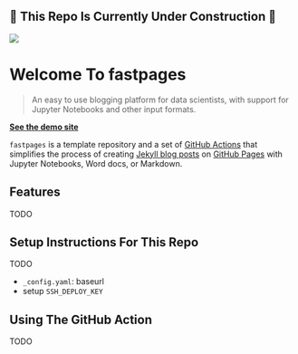 

## :construction: This Repo Is Currently Under Construction :construction:

![](https://github.com/fastai/fastpages/workflows/Notebook%20Build/badge.svg)

# Welcome To fastpages 

> An easy to use blogging platform for data scientists, with support for Jupyter Notebooks and other input formats.

**[See the demo site](https://fastai.github.io/fastpages/)**

`fastpages` is a template repository and a set of [GitHub Actions](https://github.com/features/actions) that simplifies the process of creating [Jekyll blog posts](https://jekyllrb.com/) on [GitHub Pages](https://pages.github.com/) with Jupyter Notebooks, Word docs, or Markdown.  


## Features

TODO

## Setup Instructions For This Repo

TODO
- `_config.yaml`: baseurl
- setup `SSH_DEPLOY_KEY`

## Using The GitHub Action

TODO
